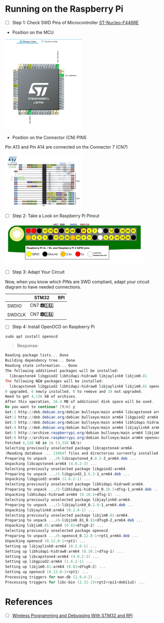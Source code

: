 # Running on the Raspberry Pi

- [ ] Step 1: Check SWD Pins of Microcontroller [ST-Nucleo-F446RE](https://os.mbed.com/platforms/ST-Nucleo-F446RE/)

* Position on the MCU

<img src=images/STM32-MX-PinOut-View.png	width=50% height=50% > </img>

* Position on the Connector (CN) PINS

Pin A13 and Pin A14 are connected on the Connector 7 (CN7)

<img src=images/STM32-JTAG-PinOut-View.png	width=50% height=50% > </img>

- [ ] Step 2: Take a Look on Raspberry Pi Pinout

<img src=images/FUI1HTGJ6MGF3EM.jpg	width=90% height=90% > </img>

- [ ] Step 3: Adapt Your Circuit

Now, when you know which PINs are SWD compliant, adapt your circuit diagram to have needed connections.

| | STM32 | RPI |
|-|-|-|
| SWDIO | CN7 :a::one::three:| |
| SWDCLK | CN7 :a::one::four: | |

- [ ] Step 4: Install OpenOCD on Raspberry Pi

```
sudo apt install openocd
```
> Response:
```powershell
Reading package lists... Done
Building dependency tree... Done
Reading state information... Done
The following additional packages will be installed:
  libcapstone4 libgpiod2 libhidapi-hidraw0 libjaylink0 libjim0.81
The following NEW packages will be installed:
  libcapstone4 libgpiod2 libhidapi-hidraw0 libjaylink0 libjim0.81 openocd
0 upgraded, 6 newly installed, 0 to remove and 19 not upgraded.
Need to get 4,136 kB of archives.
After this operation, 16.4 MB of additional disk space will be used.
Do you want to continue? [Y/n] y
Get:1 http://deb.debian.org/debian bullseye/main arm64 libcapstone4 arm64 4.0.2-3 [534 kB]
Get:2 http://deb.debian.org/debian bullseye/main arm64 libgpiod2 arm64 1.6.2-1 [37.9 kB]
Get:3 http://deb.debian.org/debian bullseye/main arm64 libhidapi-hidraw0 arm64 0.10.1+dfsg-1 [12.0 kB]
Get:4 http://deb.debian.org/debian bullseye/main arm64 libjaylink0 arm64 0.2.0-1 [21.6 kB]
Get:5 http://archive.raspberrypi.org/debian bullseye/main arm64 libjim0.81 arm64 0.81+dfsg0-2 [116 kB]
Get:6 http://archive.raspberrypi.org/debian bullseye/main arm64 openocd arm64 0.12.0-1+rpt1 [3,414 kB]
Fetched 4,136 kB in 1s (3,318 kB/s)  
Selecting previously unselected package libcapstone4:arm64.
(Reading database ... 110647 files and directories currently installed.)
Preparing to unpack .../0-libcapstone4_4.0.2-3_arm64.deb ...
Unpacking libcapstone4:arm64 (4.0.2-3) ...
Selecting previously unselected package libgpiod2:arm64.
Preparing to unpack .../1-libgpiod2_1.6.2-1_arm64.deb ...
Unpacking libgpiod2:arm64 (1.6.2-1) ...
Selecting previously unselected package libhidapi-hidraw0:arm64.
Preparing to unpack .../2-libhidapi-hidraw0_0.10.1+dfsg-1_arm64.deb ...
Unpacking libhidapi-hidraw0:arm64 (0.10.1+dfsg-1) ...
Selecting previously unselected package libjaylink0:arm64.
Preparing to unpack .../3-libjaylink0_0.2.0-1_arm64.deb ...
Unpacking libjaylink0:arm64 (0.2.0-1) ...
Selecting previously unselected package libjim0.81:arm64.
Preparing to unpack .../4-libjim0.81_0.81+dfsg0-2_arm64.deb ...
Unpacking libjim0.81:arm64 (0.81+dfsg0-2) ...
Selecting previously unselected package openocd.
Preparing to unpack .../5-openocd_0.12.0-1+rpt1_arm64.deb ...
Unpacking openocd (0.12.0-1+rpt1) ...
Setting up libjaylink0:arm64 (0.2.0-1) ...
Setting up libhidapi-hidraw0:arm64 (0.10.1+dfsg-1) ...
Setting up libcapstone4:arm64 (4.0.2-3) ...
Setting up libgpiod2:arm64 (1.6.2-1) ...
Setting up libjim0.81:arm64 (0.81+dfsg0-2) ...
Setting up openocd (0.12.0-1+rpt1) ...
Processing triggers for man-db (2.9.4-2) ...
Processing triggers for libc-bin (2.31-13+rpt2+rpi1+deb11u5) ...
```


# References

- [ ] [Wireless Programming and Debugging With STM32 and RPi](https://www.instructables.com/Wireless-Programming-and-Debugging-With-STM32-and-)
